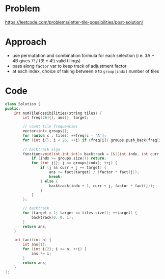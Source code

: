 # Problem
https://leetcode.com/problems/letter-tile-possibilities/post-solution/

# Approach
- use permutation and combination formula for each selection (i.e. 3A + 4B gives 7! / (3! * 4!) valid tilings)
- pass along `factor` var to keep track of adjustment factor
- at each index, choice of taking between `0` to `group[indx]` number of tiles

# Code
```cpp []
class Solution {
public:
    int numTilePossibilities(string tiles) {
        int freq[26]{}, ans{}, target;

        // count tile frequencies
        vector<int> groups{};
        for (auto& c : tiles) ++freq[c - 'A'];
        for (int i{}; i < 26; ++i) if (freq[i]) groups.push_back(freq[i]);
        
        // backtrack algo
        function<void(int,int,int)> backtrack = [&](int indx, int curr, int factor) {
            if (indx >= groups.size()) return;
            for (int j{}; j <= groups[indx]; ++j) {
                if (j && curr + j == target) {
                    ans += fact(target) / (factor * fact(j));
                    break;
                } else {
                    backtrack(indx + 1, curr + j, factor * fact(j));
                }
            }
        };

        // backtrack
        for (target = 1; target <= tiles.size(); ++target) {
            backtrack(0, 0, 1);
        }
        return ans;
    }

    int fact(int n) {
        int ans{1};
        for (int i{2}; i <= n; ++i) {
            ans *= i;
        }
        return ans;
    }
};
```

